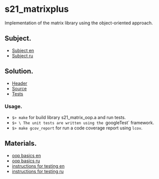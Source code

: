 # s21_matrixplus

Implementation of the matrix library using the object-oriented approach.

## Subject.

- [Subject en](./subject_en.md)
- [Subject ru](./subject_ru.md)

## Solution.

- [Header](./src/s21_matrix_oop.h)
- [Source](./src/s21_matrix_oop.cc)
- [Tests](./src/s21_test.cc)

### Usage.
- `$> make` for build library s21_matrix_oop.a and run tests.
- `$> \
   The unit tests are written using the `googleTest` framework.
- `$> make gcov_report` for run a code coverage report using `lcov`.

## Materials.

- [oop basics en](./materials/oop_basics.md)
- [oop basics ru](./materials/oop_basics_ru.md)
- [instructions for testing en](./materials/instructions_for_testing.md)
- [instructions for testing ru](./materials/instructions_for_testing_ru.md)

